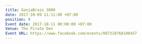 ```yaml
---
title: GanjaBrain 3000
date: 2017-10-09 11:11:00 +07:00
position: 9
Event date: 2017-10-11 00:00:00 +07:00
Venue: The Pirate Den
Event URL: https://www.facebook.com/events/887318768100457
---
```


